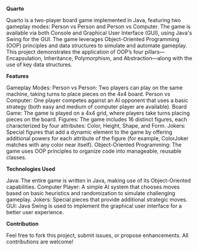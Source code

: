 **Quarto**

Quarto is a two-player board game implemented in Java, featuring two gameplay modes: Person vs Person and Person vs Computer. The game is available via both Console and Graphical User Interface (GUI), using Java's Swing for the GUI. The game leverages Object-Oriented Programming (OOP) principles and data structures to simulate and automate gameplay. This project demonstrates the application of OOP’s four pillars—Encapsulation, Inheritance, Polymorphism, and Abstraction—along with the use of key data structures.

**Features**

Gameplay Modes:
  Person vs Person: Two players can play on the same machine, taking turns to place pieces on the 4x4 board.
  Person vs Computer: One player competes against an AI opponent that uses a basic strategy (both easy and medium of computer player are available).
Board Game: The game is played on a 4x4 grid, where players take turns placing pieces on the board.
Figures: The game includes 16 distinct figures, each characterized by four attributes: Color, Height, Shape, and Form.
Jokers: Special figures that add a dynamic element to the game by offering additional powers for each attribute of the figure (for example, ColorJoker matches with any color near itself).
Object-Oriented Programming: The game uses OOP principles to organize code into manageable, reusable classes.

**Technologies Used**

Java: The entire game is written in Java, making use of its Object-Oriented capabilities.
Computer Player: A simple AI system that chooses moves based on basic heuristics and randomization to simulate challenging gameplay.
Jokers: Special pieces that provide additional strategic moves.
GUI: Java Swing is used to implement the graphical user interface for a better user experience.

**Contribution**

Feel free to fork this project, submit issues, or propose enhancements. All contributions are welcome!
